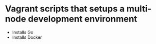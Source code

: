 # Vagrant scripts that setups a multi-node development environment

- Installs Go
- Installs Docker



